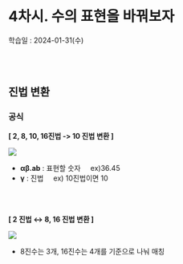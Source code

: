 # 4차시. 수의 표현을 바꿔보자
학습일 : 2024-01-31(수)

</br></br>

## 진법 변환
### 공식
**[ 2, 8, 10, 16진법 -> 10 진법 변환 ]**

<img src ="https://github.com/fsm12/Hanbit-CS101/assets/74345771/7a5638c1-56b5-4bea-9ea7-8451bc501876">

- **αβ.ab** : 표현할 숫자 &nbsp; &nbsp; ex)36.45
- **γ** : 진법 &nbsp; &nbsp; ex) 10진법이면 10

</br></br>

**[ 2 진법 ↔ 8, 16 진법 변환 ]**

<img src ="https://github.com/fsm12/Hanbit-CS101/assets/74345771/14f194c8-ea5e-4639-afb9-bc550fec2128">

- 8진수는 3개, 16진수는 4개를 기준으로 나눠 매칭

</br></br>
